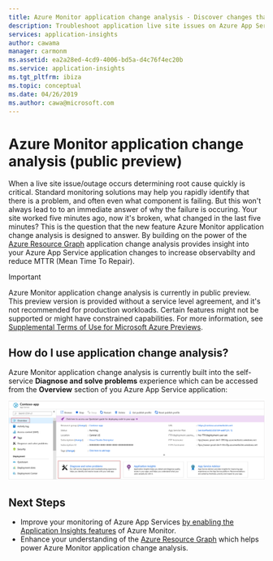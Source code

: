 ```yaml
---
title: Azure Monitor application change analysis - Discover changes that may impact live site issues/outages with Azure Monitor application change analysis  | Microsoft Docs
description: Troubleshoot application live site issues on Azure App Services with Azure Monitor application change analysis
services: application-insights
author: cawama
manager: carmonm
ms.assetid: ea2a28ed-4cd9-4006-bd5a-d4c76f4ec20b
ms.service: application-insights
ms.tgt_pltfrm: ibiza
ms.topic: conceptual
ms.date: 04/26/2019
ms.author: cawa@microsoft.com
---
```


# Azure Monitor application change analysis (public preview)

When a live site issue/outage occurs determining root cause quickly is critical. Standard monitoring solutions may help you rapidly identify that there is a problem, and often even what component is failing. But this won't always lead to to an immediate answer of why the failure is occuring. Your site worked five minutes ago, now it's broken, what changed in the last five minutes? This is the question that the new feature Azure Monitor application change analysis is designed to answer. By building on the power of the [Azure Resource Graph](https://docs.microsoft.com/azure/governance/resource-graph/overview) application change analysis provides insight into your Azure App Service application changes to increase observabilty and reduce MTTR (Mean Time To Repair).

> [!IMPORTANT]
> Azure Monitor application change analysis is currently in public preview.
> This preview version is provided without a service level agreement, and it's not recommended for production workloads. Certain features might not be supported or might have constrained capabilities. 
> For more information, see [Supplemental Terms of Use for Microsoft Azure Previews](https://azure.microsoft.com/support/legal/preview-supplemental-terms/).

## How do I use application change analysis?

Azure Monitor application change analysis is currently built into the self-service **Diagnose and solve problems** experience which can be accessed from the **Overview** section of you Azure App Service application:

![Screenshot of Azure App Service overview page with red boxes around overview button and diagnose and solve problems button](./media/change-analysis/change-analysis.png)



## Next Steps

- Improve your monitoring of Azure App Services [by enabling the Application Insights features](azure-web-apps.md) of Azure Monitor.
- Enhance your understanding of the [Azure Resource Graph](https://docs.microsoft.com/azure/governance/resource-graph/overview) which helps power Azure Monitor application change analysis. 
